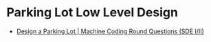 # Parking Lot Low Level Design

* [Design a Parking Lot | Machine Coding Round Questions (SDE I/II)](https://workat.tech/machine-coding/practice/design-parking-lot-qm6hwq4wkhp8)
